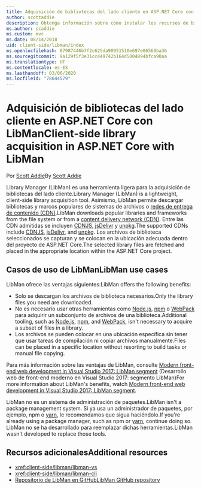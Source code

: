```yaml
---
title: Adquisición de bibliotecas del lado cliente en ASP.NET Core con LibMan
author: scottaddie
description: Obtenga información sobre cómo instalar los recursos de bibliotecas del lado cliente en un proyecto de ASP.NET Core mediante Library Manager (LibMan).
ms.author: scaddie
ms.custom: mvc
ms.date: 08/14/2018
uid: client-side/libman/index
ms.openlocfilehash: 87987446b7f2c625da90951510e697e06569ba36
ms.sourcegitcommit: 9a129f5f3e31cc449742b164d5004894bfca90aa
ms.translationtype: HT
ms.contentlocale: es-ES
ms.lasthandoff: 03/06/2020
ms.locfileid: "78644579"
---
```

# <a name="client-side-library-acquisition-in-aspnet-core-with-libman"></a><span data-ttu-id="a3307-103">Adquisición de bibliotecas del lado cliente en ASP.NET Core con LibMan</span><span class="sxs-lookup"><span data-stu-id="a3307-103">Client-side library acquisition in ASP.NET Core with LibMan</span></span>

<span data-ttu-id="a3307-104">Por [Scott Addie](https://twitter.com/Scott_Addie)</span><span class="sxs-lookup"><span data-stu-id="a3307-104">By [Scott Addie](https://twitter.com/Scott_Addie)</span></span>

<span data-ttu-id="a3307-105">Library Manager (LibMan) es una herramienta ligera para la adquisición de bibliotecas del lado cliente.</span><span class="sxs-lookup"><span data-stu-id="a3307-105">Library Manager (LibMan) is a lightweight, client-side library acquisition tool.</span></span> <span data-ttu-id="a3307-106">Asimismo, LibMan permite descargar bibliotecas y marcos populares de sistemas de archivos o [redes de entrega de contenido (CDN)](https://wikipedia.org/wiki/Content_delivery_network).</span><span class="sxs-lookup"><span data-stu-id="a3307-106">LibMan downloads popular libraries and frameworks from the file system or from a [content delivery network (CDN)](https://wikipedia.org/wiki/Content_delivery_network).</span></span> <span data-ttu-id="a3307-107">Entre las CDN admitidas se incluyen [CDNJS](https://cdnjs.com/), [jsDelivr](https://www.jsdelivr.com/) y [unpkg](https://unpkg.com/#/).</span><span class="sxs-lookup"><span data-stu-id="a3307-107">The supported CDNs include [CDNJS](https://cdnjs.com/), [jsDelivr](https://www.jsdelivr.com/), and [unpkg](https://unpkg.com/#/).</span></span> <span data-ttu-id="a3307-108">Los archivos de biblioteca seleccionados se capturan y se colocan en la ubicación adecuada dentro del proyecto de ASP.NET Core.</span><span class="sxs-lookup"><span data-stu-id="a3307-108">The selected library files are fetched and placed in the appropriate location within the ASP.NET Core project.</span></span>

## <a name="libman-use-cases"></a><span data-ttu-id="a3307-109">Casos de uso de LibMan</span><span class="sxs-lookup"><span data-stu-id="a3307-109">LibMan use cases</span></span>

<span data-ttu-id="a3307-110">LibMan ofrece las ventajas siguientes:</span><span class="sxs-lookup"><span data-stu-id="a3307-110">LibMan offers the following benefits:</span></span>

* <span data-ttu-id="a3307-111">Solo se descargan los archivos de biblioteca necesarios.</span><span class="sxs-lookup"><span data-stu-id="a3307-111">Only the library files you need are downloaded.</span></span>
* <span data-ttu-id="a3307-112">No es necesario usar otras herramientas como [Node.js](https://nodejs.org), [npm](https://www.npmjs.com) o [WebPack](https://webpack.js.org) para adquirir un subconjunto de archivos de una biblioteca.</span><span class="sxs-lookup"><span data-stu-id="a3307-112">Additional tooling, such as [Node.js](https://nodejs.org), [npm](https://www.npmjs.com), and [WebPack](https://webpack.js.org), isn't necessary to acquire a subset of files in a library.</span></span>
* <span data-ttu-id="a3307-113">Los archivos se pueden colocar en una ubicación específica sin tener que usar tareas de compilación ni copiar archivos manualmente.</span><span class="sxs-lookup"><span data-stu-id="a3307-113">Files can be placed in a specific location without resorting to build tasks or manual file copying.</span></span>

<span data-ttu-id="a3307-114">Para más información sobre las ventajas de LibMan, consulte [Modern front-end web development in Visual Studio 2017: LibMan segment](https://channel9.msdn.com/Events/Build/2017/B8073#time=43m34s) (Desarrollo web de front-end moderno en Visual Studio 2017: segmento LibMan)</span><span class="sxs-lookup"><span data-stu-id="a3307-114">For more information about LibMan's benefits, watch [Modern front-end web development in Visual Studio 2017: LibMan segment](https://channel9.msdn.com/Events/Build/2017/B8073#time=43m34s).</span></span>

<span data-ttu-id="a3307-115">LibMan no es un sistema de administración de paquetes.</span><span class="sxs-lookup"><span data-stu-id="a3307-115">LibMan isn't a package management system.</span></span> <span data-ttu-id="a3307-116">Si ya usa un administrador de paquetes, por ejemplo, npm o [yarn](https://yarnpkg.com), le recomendamos que sigua haciéndolo.</span><span class="sxs-lookup"><span data-stu-id="a3307-116">If you're already using a package manager, such as npm or [yarn](https://yarnpkg.com), continue doing so.</span></span> <span data-ttu-id="a3307-117">LibMan no se ha desarrollado para reemplazar dichas herramientas.</span><span class="sxs-lookup"><span data-stu-id="a3307-117">LibMan wasn't developed to replace those tools.</span></span>

## <a name="additional-resources"></a><span data-ttu-id="a3307-118">Recursos adicionales</span><span class="sxs-lookup"><span data-stu-id="a3307-118">Additional resources</span></span>

* <xref:client-side/libman/libman-vs>
* <xref:client-side/libman/libman-cli>
* [<span data-ttu-id="a3307-119">Repositorio de LibMan en GitHub</span><span class="sxs-lookup"><span data-stu-id="a3307-119">LibMan GitHub repository</span></span>](https://github.com/aspnet/LibraryManager)
